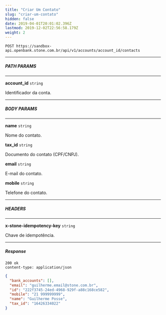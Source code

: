 ```yaml
---
title: "Criar Um Contato"
slug: "criar-um-contato"
hidden: false
date: 2019-04-01T20:01:02.396Z
lastmod: 2019-12-02T22:56:58.179Z
weight: 2
---
```


```http
POST https://sandbox-api.openbank.stone.com.br/api/v1/accounts/account_id/contacts
```

---

##### PATH PARAMS

---

**account_id**  `string`

Identificador da conta.

---

##### BODY PARAMS

---

**name**  `string`

Nome do contato.

**tax_id**  `string`

Documento do contato (CPF/CNPJ).

**email**  `string`

E-mail do contato.

**mobile**  `string`

Telefone do contato.

---

##### HEADERS

---

**x-stone-idempotency-key**  `string`

Chave de idempotência.

---

##### Response

```http
200 ok
content-type: application/json
```

```JSON
{
  "bank_accounts": [],
  "email": "guilherme.email@stone.com.br",
  "id": "222f3745-24ed-4968-929f-a88c168ce582",
  "mobile": "21 999999999",
  "name": "Guilherme Posse",
  "tax_id": "16426334022"
}
```
